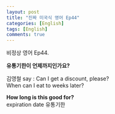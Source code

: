 ```yaml
---
layout: post
title: "진짜 미국식 영어 Ep44"
categories: [English]
tags: [English]
comments: true
---
```


비정상 영어 Ep44.

<b>유통기한이 언제까지인가요?</b>

김영철 say : Can I get a discount, please? <br>
When can I eat to weeks later? <br> 

<b>How long is this good for?</b> <br>
expiration date 유통기한 
